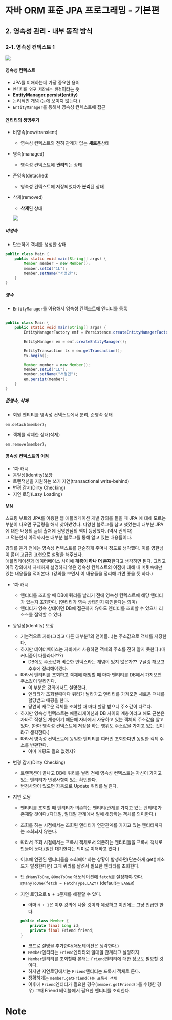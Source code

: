 # 자바 ORM 표준 JPA 프로그래밍 - 기본편

## 2. 영속성 관리 - 내부 동작 방식

### 2-1. 영속성 컨텍스트 1

![](https://i.ibb.co/s9dD6jW/bandicam-2021-07-10-15-43-27-017.jpg)

#### 영속성 컨텍스트

* JPA를 이애하는데 가장 중요한 용어
* `엔티티를 영구 저장하는 환경`이라는 뜻
* **EntityManager.persist(entity)**
* 논리적인 개념 (눈에 보이지 않는다.)
* `EntityManager`를 통해서 영속성 컨텍스트에 접근

#### 엔티티의 생명주기

* 비영속(new/transient)
    * 영속성 컨텍스트와 전혀 관계가 없는 **새로운**상태
* 영속(managed)
    * 영속성 컨텍스트에 **관리**되는 상태
* 준영속(detached)
    * 영속성 컨텍스트에 저장되었다가 **분리**된 상태
* 삭제(removed)
    * **삭제**된 상태

  ![](https://i.ibb.co/88dzGfQ/bandicam-2021-07-10-15-47-07-740.jpg)

##### 비영속

* 단순하게 객체를 생성한 상태

```java
public class Main {
    public static void main(String[] args) {
        Member member = new Member();
        member.setId("1L");
        member.setName("서정민");
    }
}
```

##### 영속

* `EntityManager`를 이용해서 영속성 컨텍스트에 엔티티를 등록

```java

public class Main {
    public static void main(String[] args) {
        EntityManagerFactory emf = Persistence.createEntityManagerFactory("hello");

        EntityManager em = emf.createEntityManager();

        EntityTransaction tx = em.getTransaction();
        tx.begin();

        Member member = new Member();
        member.setId("1L");
        member.setName("서정민");
        em.persist(member);
    }
}
```

##### 준영속, 삭제

* 회원 엔티티를 영속성 컨텍스트에서 분리, 준영속 상태

```
em.detach(member);
```

* 객체를 삭제한 상태(삭제)

```
em.remove(member);
```

#### 영속성 컨텍스트의 이점

* 1차 캐시
* 동일성(identity)보장
* 트랜잭션을 지원하는 쓰기 지연(transactional write-behind)
* 변경 감지(Dirty Checking)
* 지연 로딩(Lazy Loading)

#### MN

스프링 부트와 JPA를 이용한 웹 애플리케이션 개발 강의를 들을 때 JPA 에 대해 모르는 부분이 나오면 구글링을 해서 찾아봤었다. 다양한 블로그를 참고 했었는데 대부분 JPA에 대한 내용의 글의 출처에 김영한님의
책이 등장했다. (역시 권위자)   
그 덕분인지 아직까지는 대부분 블로그를 통해 알고 있는 내용들이다.

강의를 듣기 전에는 영속성 컨텍스트를 단순하게 주머니 정도로 생각했다. 이를 영한님이 좀더 고급진 표현으로 설명을 해주셨다.   
애플리케이션과 데이터베이스 사이에 **계층이 하나 더 존재**한다고 생각하면 된다. 그리고 아직 강의에서 자세하게 설명하지 않은 영속성 컨텍스트의 이점에 대해 내 머릿속에만 있는 내용들을 적어본다. (강의를 보면서
이 내용들을 정리해 가면 좋을 듯 하다.)

* 1차 캐시
    * 엔티티를 조회할 때 DB에 쿼리를 날리기 전에 영속성 컨텍스트에 해당 엔티티가 있는지 조회한다. (엔티티가 영속 상태인지 확인한다는 의미)
    * 엔티티가 영속 상태이면 DB에 접근하지 않아도 엔티티를 조회할 수 있으니 리소스를 절약할 수 있다.


* 동일성(identity) 보장
    * 기본적으로 자바(그리고 다른 대부분?의 언어들...)는 주소값으로 객체를 저장한다.
    * 하지만 데이터베이스는 자바에서 사용하던 객체의 주소를 전혀 알지 못한다.(매커니즘이 다를라나???)
        * DB에도 주소값과 비슷한 인덱스라는 개념이 있지 않은가?? 구글링 해보고 추후에 정리해야겠다.
    * 따라서 엔티티를 조회하고 객체에 매핑할 때 마다 엔티티를 DB에서 가져오면 주소값이 달라진다.
        * 이 부분은 강의에서도 설명했다.
        * 엔티티가 조회될때마다 쿼리가 날라가고 엔티티를 가져오면 새로운 객체를 할당받고 매핑을 한다.
        * 당연히 새로운 객체를 조회할 때 마다 할당 받으니 주소값이 다르다.
    * 하지만 영속성 컨텍스트는 애플리케이션과 DB 사이의 계층이라고 해도 근본은 자바로 작성된 계층이기 때문에 자바에서 사용하고 있는 객체의 주소값을 알고 있다. (아마 영속성 컨텍스트에 저장을 하는 행위도
      주소값을 가지고 있는 것이라고 생각한다.)
    * 따라서 영속성 컨텍스트에 동일한 엔티티를 여러번 조회한다면 동일한 객체 주소를 반환한다.
        * 아마 매핑도 필요 없겠지?


* 변경 감지(Dirty Checking)
    * 트랜잭션이 끝나고 DB에 쿼리를 날리 전에 영속성 컨텍스트는 자신이 가지고 있는 엔티티가 변경사항이 있는 확인한다.
    * 변경사항이 있으면 자동으로 Update 쿼리를 날린다.


* 지연 로딩
    * 엔티티를 조회할 때 엔티티가 의존하는 엔티티(관계를 가지고 있는 엔티티)가 존재할 것이다.(다대일, 일대일 관계에서 일에 해당하는 객체를 의미한다.)
    * 조회를 하는 시점에서는 조회된 엔티티가 연관관계를 가지고 있는 엔티티까지는 조회되지 않는다.
    * 따라서 조회 시점에서는 프록시 객체로서 의존하는 엔티티들을 프록시 객체로 만들어 둔다.(일단 대기한다는 의미로 이해하고 있다.)
    * 이후에 연관된 엔티티들을 조회해야 하는 상황이 발생하면(단순하게 get()메소드가 발생한다면) 그때 쿼리를 날려서 필요한 엔티티를 조회한다.
    * 단 `@ManyToOne`, `@OneToOne` 애노테이션에 `fetch`를 설정해야 한다.
      `@ManyToOne(fetch = FetchType.LAZY)` (default는 `EAGER`)
    * 지연 로딩으로 `N + 1`문제를 해결할 수 있다.
        * 아마 `N + 1`은 이후 강의에 나올 것이라 예상하고 이번에는 그냥 언급만 한다.

        ```java
        public class Member {
            private final Long id;
            private final Friend friend;
        }
        
        ```
        * 코드로 설명을 추가한다(애노테이션은 생략한다.)
        * `Member`엔티티는 `Friend`엔티티와 일대일 관계라고 설정하지
        * `Member`엔티티를 조회할때 본래는 `Friend`엔티티에 대한 정보도 필요할 것이다.
        * 하지만 지연로딩에서는 `Friend`엔티티는 프록시 객체로 둔다.
        * 정확하게는 `member.getFriend()는 프록시 객체`
        * 이후에 `Friend`엔티티가 필요한 경우(`member.getFriend()`를 수행한 경우) 그때 Friend 테이블에서 필요한 엔티티를 조회한다.

# Note